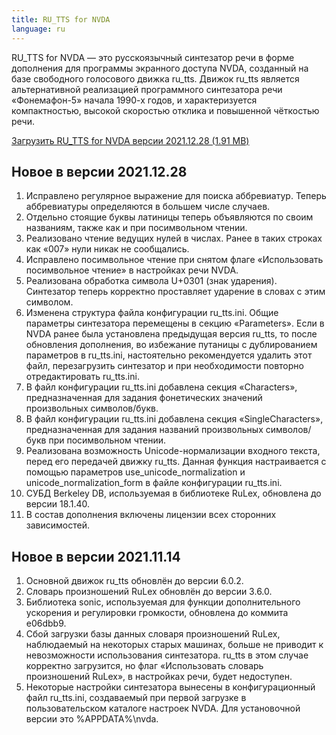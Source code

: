 ```yaml
---
title: RU_TTS for NVDA
language: ru
---
```


RU_TTS for NVDA — это русскоязычный синтезатор речи в форме дополнения для программы экранного доступа NVDA, созданный на базе свободного голосового движка ru_tts.
Движок ru_tts является альтернативной реализацией программного синтезатора речи «Фонемафон-5» начала 1990-х годов, и характеризуется компактностью, высокой скоростью отклика и повышенной чёткостью речи.

[Загрузить RU_TTS for NVDA версии 2021.12.28 (1.91 MB)](https://github.com/kvark128/kvark128.github.io/releases/download/ru_tts/ru_tts-2021.12.28.nvda-addon)

## Новое в версии 2021.12.28
1. Исправлено регулярное выражение для поиска аббревиатур. Теперь аббревиатуры определяются в большем числе случаев.
2. Отдельно стоящие буквы латиницы теперь объявляются по своим названиям, также как и при посимвольном чтении.
3. Реализовано чтение ведущих нулей в числах. Ранее в таких строках как «007» нули никак не сообщались.
4. Исправлено посимвольное чтение при снятом флаге «Использовать посимвольное чтение» в настройках речи NVDA.
5. Реализована обработка символа U+0301 (знак ударения). Синтезатор теперь корректно проставляет ударение в словах с этим символом.
6. Изменена структура файла конфигурации ru_tts.ini. Общие параметры синтезатора перемещены в секцию «Parameters».
Если в NVDA ранее была установлена предыдущая версия ru_tts, то после обновления дополнения, во избежание путаницы с дублированием параметров в ru_tts.ini, настоятельно рекомендуется удалить этот файл, перезагрузить синтезатор и при необходимости повторно отредактировать ru_tts.ini.
7. В файл конфигурации ru_tts.ini добавлена секция «Characters», предназначенная для задания фонетических значений произвольных символов/букв.
8. В файл конфигурации ru_tts.ini добавлена секция «SingleCharacters», предназначенная для задания названий произвольных символов/букв при посимвольном чтении.
9. Реализована возможность Unicode-нормализации входного текста, перед его передачей движку ru_tts. Данная функция настраивается с помощью параметров use_unicode_normalization и unicode_normalization_form в файле конфигурации ru_tts.ini.
10. СУБД Berkeley DB, используемая в библиотеке RuLex, обновлена до версии 18.1.40.
11. В состав дополнения включены лицензии всех сторонних зависимостей.

## Новое в версии 2021.11.14
1. Основной движок ru_tts обновлён до версии 6.0.2.
2. Словарь произношений RuLex обновлён до версии 3.6.0.
3. Библиотека sonic, используемая для функции дополнительного ускорения и регулировки громкости, обновлена до коммита e06dbb9.
4. Сбой загрузки базы данных словаря произношений RuLex, наблюдаемый на некоторых старых машинах, больше не приводит к невозможности использования синтезатора. ru_tts в этом случае корректно загрузится, но флаг «Использовать словарь произношений RuLex», в настройках речи, будет недоступен.
5. Некоторые настройки синтезатора вынесены в конфигурационный файл ru_tts.ini, создаваемый при первой загрузке в пользовательском каталоге настроек NVDA. Для установочной версии это %APPDATA%\nvda.
